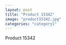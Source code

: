```yaml
---
layout: post
title: "Product 15342"
image: "product15342.jpg"
categories: "category1"
---
```

Product 15342
